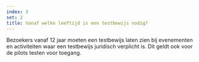 ```yaml
---
index: 3
set: 2
title: Vanaf welke leeftijd is een testbewijs nodig?
---
```

Bezoekers vanaf 12 jaar moeten een testbewijs laten zien bij evenementen en activiteiten waar een testbewijs juridisch verplicht is. Dit geldt ook voor de pilots testen voor toegang.
